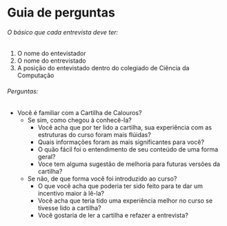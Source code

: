 # Guia de perguntas
###### O básico que cada entrevista deve ter:

1. O nome do entevistador
2. O nome do entrevistado
3. A posição do entevistado dentro do colegiado de Ciência da Computação

###### Perguntas:

* Você é familiar com a Cartilha de Calouros?
    * Se sim, como chegou à conhecê-la?
        * Você acha que por ter lido a cartilha, sua experiência com as estruturas do curso foram mais flúidas?
        * Quais informações foram as mais significantes para você?
        * O quão fácil foi o entendimento de seu conteúdo de uma forma geral?
        * Voce tem alguma sugestão de melhoria para futuras versões da cartilha?
    * Se não, de que forma você foi introduzido ao curso?
        * O que você acha que poderia ter sido feito para te dar um incentivo maior à lê-la?
        * Você acha que teria tido uma experiência melhor no curso se tivesse lido a cartilha?
        * Você gostaria de ler a cartilha e refazer a entrevista?